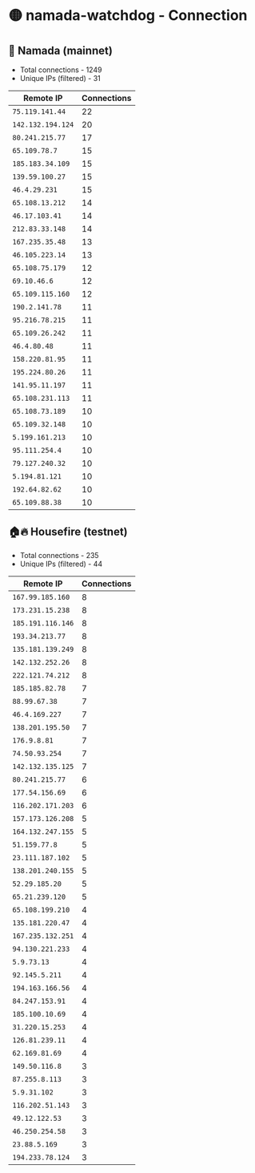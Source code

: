 # 🟡 namada-watchdog - Connection

## 🚀 Namada (mainnet)
- Total connections - 1249
- Unique IPs (filtered) - 31

| Remote IP | Connections |
|-----------|-------------|
| `75.119.141.44` | 22 |
| `142.132.194.124` | 20 |
| `80.241.215.77` | 17 |
| `65.109.78.7` | 15 |
| `185.183.34.109` | 15 |
| `139.59.100.27` | 15 |
| `46.4.29.231` | 15 |
| `65.108.13.212` | 14 |
| `46.17.103.41` | 14 |
| `212.83.33.148` | 14 |
| `167.235.35.48` | 13 |
| `46.105.223.14` | 13 |
| `65.108.75.179` | 12 |
| `69.10.46.6` | 12 |
| `65.109.115.160` | 12 |
| `190.2.141.78` | 11 |
| `95.216.78.215` | 11 |
| `65.109.26.242` | 11 |
| `46.4.80.48` | 11 |
| `158.220.81.95` | 11 |
| `195.224.80.26` | 11 |
| `141.95.11.197` | 11 |
| `65.108.231.113` | 11 |
| `65.108.73.189` | 10 |
| `65.109.32.148` | 10 |
| `5.199.161.213` | 10 |
| `95.111.254.4` | 10 |
| `79.127.240.32` | 10 |
| `5.194.81.121` | 10 |
| `192.64.82.62` | 10 |
| `65.109.88.38` | 10 |

## 🏠🔥 Housefire (testnet)

- Total connections - 235
- Unique IPs (filtered) - 44

| Remote IP | Connections |
|-----------|-------------|
| `167.99.185.160` | 8 |
| `173.231.15.238` | 8 |
| `185.191.116.146` | 8 |
| `193.34.213.77` | 8 |
| `135.181.139.249` | 8 |
| `142.132.252.26` | 8 |
| `222.121.74.212` | 8 |
| `185.185.82.78` | 7 |
| `88.99.67.38` | 7 |
| `46.4.169.227` | 7 |
| `138.201.195.50` | 7 |
| `176.9.8.81` | 7 |
| `74.50.93.254` | 7 |
| `142.132.135.125` | 7 |
| `80.241.215.77` | 6 |
| `177.54.156.69` | 6 |
| `116.202.171.203` | 6 |
| `157.173.126.208` | 5 |
| `164.132.247.155` | 5 |
| `51.159.77.8` | 5 |
| `23.111.187.102` | 5 |
| `138.201.240.155` | 5 |
| `52.29.185.20` | 5 |
| `65.21.239.120` | 5 |
| `65.108.199.210` | 4 |
| `135.181.220.47` | 4 |
| `167.235.132.251` | 4 |
| `94.130.221.233` | 4 |
| `5.9.73.13` | 4 |
| `92.145.5.211` | 4 |
| `194.163.166.56` | 4 |
| `84.247.153.91` | 4 |
| `185.100.10.69` | 4 |
| `31.220.15.253` | 4 |
| `126.81.239.11` | 4 |
| `62.169.81.69` | 4 |
| `149.50.116.8` | 3 |
| `87.255.8.113` | 3 |
| `5.9.31.102` | 3 |
| `116.202.51.143` | 3 |
| `49.12.122.53` | 3 |
| `46.250.254.58` | 3 |
| `23.88.5.169` | 3 |
| `194.233.78.124` | 3 |

